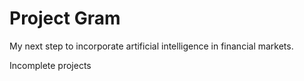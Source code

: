 # Project Gram
My next step to incorporate artificial intelligence in financial markets.

Incomplete projects
